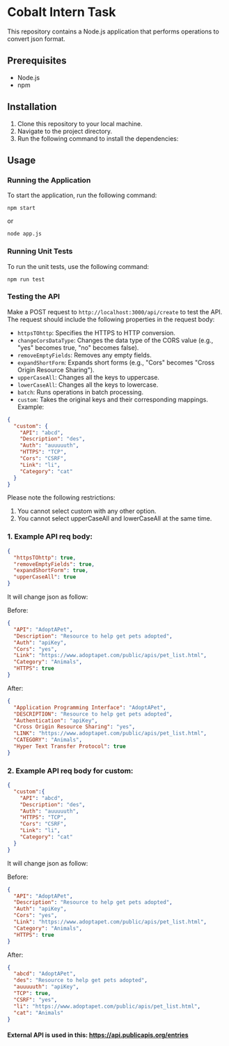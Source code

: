 # Cobalt Intern Task

This repository contains a Node.js application that performs operations to convert json format.

## Prerequisites

- Node.js
- npm

## Installation

1. Clone this repository to your local machine.
2. Navigate to the project directory.
3. Run the following command to install the dependencies:


## Usage

### Running the Application

To start the application, run the following command:

```
npm start
```

or

```
node app.js
```


### Running Unit Tests

To run the unit tests, use the following command:

```
npm run test
```

### Testing the API

Make a POST request to `http://localhost:3000/api/create` to test the API. The request should include the following properties in the request body:

- `httpsTOhttp`: Specifies the HTTPS to HTTP conversion.
- `changeCorsDataType`: Changes the data type of the CORS value (e.g., "yes" becomes true, "no" becomes false).
- `removeEmptyFields`: Removes any empty fields.
- `expandShortForm`: Expands short forms (e.g., "Cors" becomes "Cross Origin Resource Sharing").
- `upperCaseAll`: Changes all the keys to uppercase.
- `lowerCaseAll`: Changes all the keys to lowercase.
- `batch`: Runs operations in batch processing.
- `custom`: Takes the original keys and their corresponding mappings. Example:

```json
{
  "custom": {
    "API": "abcd",
    "Description": "des",
    "Auth": "auuuuuth",
    "HTTPS": "TCP",
    "Cors": "CSRF",
    "Link": "li",
    "Category": "cat"
  }
}
```

Please note the following restrictions:

1. You cannot select custom with any other option.
2. You cannot select upperCaseAll and lowerCaseAll at the same time.


### 1. Example API req body:

```json
{
  "httpsTOhttp": true,
  "removeEmptyFields": true,
  "expandShortForm": true,
  "upperCaseAll": true
}
```

It will change json as follow:

Before:
```json
{
  "API": "AdoptAPet",
  "Description": "Resource to help get pets adopted",
  "Auth": "apiKey",
  "Cors": "yes",
  "Link": "https://www.adoptapet.com/public/apis/pet_list.html",
  "Category": "Animals",
  "HTTPS": true
}
```


After:
```json
{
  "Application Programming Interface": "AdoptAPet",
  "DESCRIPTION": "Resource to help get pets adopted",
  "Authentication": "apiKey",
  "Cross Origin Resource Sharing": "yes",
  "LINK": "https://www.adoptapet.com/public/apis/pet_list.html",
  "CATEGORY": "Animals",
  "Hyper Text Transfer Protocol": true
}
```


### 2. Example API req body for custom:

```json
{
  "custom":{
    "API": "abcd",
    "Description": "des",
    "Auth": "auuuuuth",
    "HTTPS": "TCP",
    "Cors": "CSRF",
    "Link": "li",
    "Category": "cat"
  }
}
```

It will change json as follow:

Before:
```json
{
  "API": "AdoptAPet",
  "Description": "Resource to help get pets adopted",
  "Auth": "apiKey",
  "Cors": "yes",
  "Link": "https://www.adoptapet.com/public/apis/pet_list.html",
  "Category": "Animals",
  "HTTPS": true
}
```


After:
```json
{
  "abcd": "AdoptAPet",
  "des": "Resource to help get pets adopted",
  "auuuuuth": "apiKey",
  "TCP": true,
  "CSRF": "yes",
  "li": "https://www.adoptapet.com/public/apis/pet_list.html",
  "cat": "Animals"
}
```


#### External API is used in this: https://api.publicapis.org/entries
